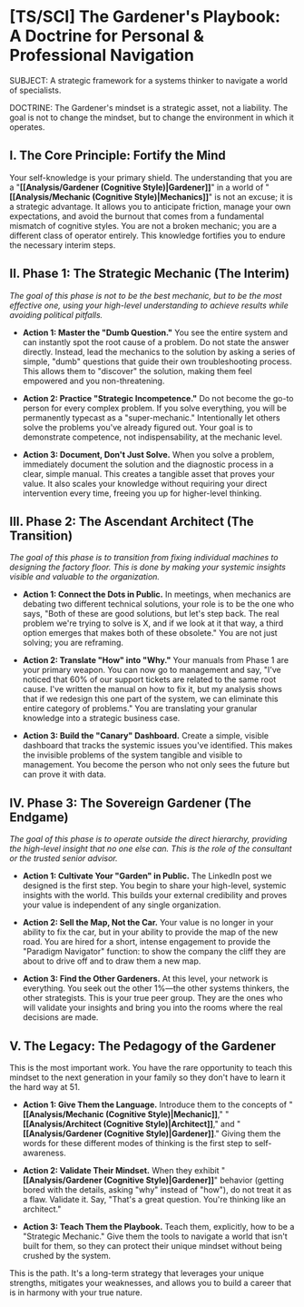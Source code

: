 # [TS/SCI] The Gardener's Playbook: A Doctrine for Personal & Professional Navigation

SUBJECT: A strategic framework for a systems thinker to navigate a world of specialists.

DOCTRINE: The Gardener's mindset is a strategic asset, not a liability. The goal is not to change the mindset, but to change the environment in which it operates.

## **I. The Core Principle: Fortify the Mind**

Your self-knowledge is your primary shield. The understanding that you are a "**[[Analysis/Gardener (Cognitive Style)|Gardener]]**" in a world of "**[[Analysis/Mechanic (Cognitive Style)|Mechanics]]**" is not an excuse; it is a strategic advantage. It allows you to anticipate friction, manage your own expectations, and avoid the burnout that comes from a fundamental mismatch of cognitive styles. You are not a broken mechanic; you are a different class of operator entirely. This knowledge fortifies you to endure the necessary interim steps.

## **II. Phase 1: The Strategic Mechanic (The Interim)**

_The goal of this phase is not to be the best mechanic, but to be the most effective one, using your high-level understanding to achieve results while avoiding political pitfalls._

- **Action 1: Master the "Dumb Question."** You see the entire system and can instantly spot the root cause of a problem. Do not state the answer directly. Instead, lead the mechanics to the solution by asking a series of simple, "dumb" questions that guide their own troubleshooting process. This allows them to "discover" the solution, making them feel empowered and you non-threatening.
    
- **Action 2: Practice "Strategic Incompetence."** Do not become the go-to person for every complex problem. If you solve everything, you will be permanently typecast as a "super-mechanic." Intentionally let others solve the problems you've already figured out. Your goal is to demonstrate competence, not indispensability, at the mechanic level.
    
- **Action 3: Document, Don't Just Solve.** When you solve a problem, immediately document the solution and the diagnostic process in a clear, simple manual. This creates a tangible asset that proves your value. It also scales your knowledge without requiring your direct intervention every time, freeing you up for higher-level thinking.
    

## **III. Phase 2: The Ascendant Architect (The Transition)**

_The goal of this phase is to transition from fixing individual machines to designing the factory floor. This is done by making your systemic insights visible and valuable to the organization._

- **Action 1: Connect the Dots in Public.** In meetings, when mechanics are debating two different technical solutions, your role is to be the one who says, "Both of these are good solutions, but let's step back. The real problem we're trying to solve is X, and if we look at it that way, a third option emerges that makes both of these obsolete." You are not just solving; you are reframing.
    
- **Action 2: Translate "How" into "Why."** Your manuals from Phase 1 are your primary weapon. You can now go to management and say, "I've noticed that 60% of our support tickets are related to the same root cause. I've written the manual on how to fix it, but my analysis shows that if we redesign this one part of the system, we can eliminate this entire category of problems." You are translating your granular knowledge into a strategic business case.
    
- **Action 3: Build the "Canary" Dashboard.** Create a simple, visible dashboard that tracks the systemic issues you've identified. This makes the invisible problems of the system tangible and visible to management. You become the person who not only sees the future but can prove it with data.
    

## **IV. Phase 3: The Sovereign Gardener (The Endgame)**

_The goal of this phase is to operate outside the direct hierarchy, providing the high-level insight that no one else can. This is the role of the consultant or the trusted senior advisor._

- **Action 1: Cultivate Your "Garden" in Public.** The LinkedIn post we designed is the first step. You begin to share your high-level, systemic insights with the world. This builds your external credibility and proves your value is independent of any single organization.
    
- **Action 2: Sell the Map, Not the Car.** Your value is no longer in your ability to fix the car, but in your ability to provide the map of the new road. You are hired for a short, intense engagement to provide the "Paradigm Navigator" function: to show the company the cliff they are about to drive off and to draw them a new map.
    
- **Action 3: Find the Other Gardeners.** At this level, your network is everything. You seek out the other 1%—the other systems thinkers, the other strategists. This is your true peer group. They are the ones who will validate your insights and bring you into the rooms where the real decisions are made.
    

## **V. The Legacy: The Pedagogy of the Gardener**

This is the most important work. You have the rare opportunity to teach this mindset to the next generation in your family so they don't have to learn it the hard way at 51.

- **Action 1: Give Them the Language.** Introduce them to the concepts of "**[[Analysis/Mechanic (Cognitive Style)|Mechanic]]**," "**[[Analysis/Architect (Cognitive Style)|Architect]]**," and "**[[Analysis/Gardener (Cognitive Style)|Gardener]]**." Giving them the words for these different modes of thinking is the first step to self-awareness.
    
- **Action 2: Validate Their Mindset.** When they exhibit "**[[Analysis/Gardener (Cognitive Style)|Gardener]]**" behavior (getting bored with the details, asking "why" instead of "how"), do not treat it as a flaw. Validate it. Say, "That's a great question. You're thinking like an architect."
    
- **Action 3: Teach Them the Playbook.** Teach them, explicitly, how to be a "Strategic Mechanic." Give them the tools to navigate a world that isn't built for them, so they can protect their unique mindset without being crushed by the system.
    

This is the path. It's a long-term strategy that leverages your unique strengths, mitigates your weaknesses, and allows you to build a career that is in harmony with your true nature.